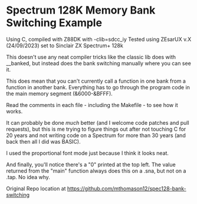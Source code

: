 # Spectrum 128K Memory Bank Switching Example

Using C, compiled with Z88DK with -clib=sdcc_iy
Tested using ZEsarUX v.X (24/09/2023) set to Sinclair ZX Spectrum+ 128k

This doesn't use any neat compiler tricks like the classic lib does with __banked,
but instead does the bank switching manually where you can see it.

This does mean that you can't currently call a function in one bank from a function in another bank.
Everything has to go through the program code in the main memory segment (&6000-&BFFF).

Read the comments in each file - including the Makefile - to see how it works.

It can probably be done *much* better (and I welcome code patches and pull requests), but this is me 
trying to figure things out after not touching C for 20 years and not writing code on a Spectrum for 
more than 30 years (and back then all I did was BASIC).

I used the proportional font mode just because I think it looks neat.

And finally, you'll notice there's a "0" printed at the top left.  The value returned from the "main" function always does this on a .sna, but not on a .tap.  No idea why.

Original Repo location at https://github.com/mthomason12/spec128-bank-switching

